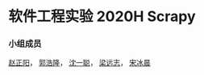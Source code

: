 # 软件工程实验 2020H Scrapy

### 小组成员
[赵正阳](https://github.com/ZZy979)，
[郭浩隆](https://github.com/ghlfcb)，
[沈一聪](https://github.com/icessspark)，
[梁远志](https://github.com/tonnylyz)，
[宋冰晨](https://github.com/Ssynchronicity)
